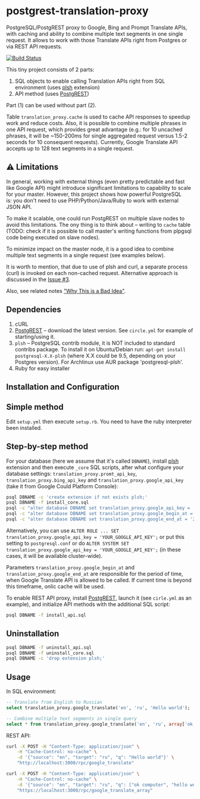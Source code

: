 # postgrest-translation-proxy
PostgreSQL/PostgREST proxy to Google, Bing and Prompt Translate APIs, with caching and ability to combine multiple text segments in one single request. It allows to work with those Translate APIs right from Postgres or via REST API requests.

[![Build Status](https://circleci.com/gh/NikolayS/postgrest-google-translate.png?style=shield&circle-token=fb58aee6e9f98cf85d08c4d382d5ba3f0f548e08)](https://circleci.com/gh/NikolayS/postgrest-google-translate/tree/master)

This tiny project consists of 2 parts:

1. SQL objects to enable calling Translation APIs right from SQL environment (uses [plsh](https://github.com/petere/plsh) extension)
2. API method (uses [PostgREST](http://postgrest.com))

Part (1) can be used without part (2).

Table `translation_proxy.cache` is used to cache API responses to speedup work and reduce costs.
Also, it is possible to combine multiple phrases in one API request, which provides great advantage (e.g.: for 10 uncached phrases, it will be ~150-200ms for single aggregated request versus 1.5-2 seconds for 10 consequent requests). Currently, Google Translate API accepts up to 128 text segments in a single request.

:warning: Limitations
---
In general, working with external things (even pretty predictable and fast like Google API) might introduce significant limitations to capability to scale for your master. However, this project shows how powerful PostgreSQL is: you don't need to use PHP/Python/Java/Ruby to work with external JSON API.

To make it scalable, one could run PostgREST on multiple slave nodes to avoid this limitations. The ony thing is to think about – writing to `cache` table (TODO: check if it is possible to call master's writing functions from plpgsql code being executed on slave nodes).

To minimize impact on the master node, it is a good idea to combine multiple text segments in a single request (see examples below).

It is worth to mention, that due to use of plsh and curl, a separate process (curl) is invoked on each non-cached request. Alternative approach is discussed in the [Issue #3](https://github.com/NikolayS/postgrest-google-translate/issues/3).

Also, see related notes ["Why This is a Bad Idea"](https://github.com/pramsey/pgsql-http#why-this-is-a-bad-idea).

Dependencies
---
1. cURL
2. [PostgREST](http://postgrest.com) – download the latest version. See `circle.yml` for example of starting/using it.
2. `plsh` – PostgreSQL contrib module, it is NOT included to standard contribs package. To install it on Ubuntu/Debian run: `apt-get install postgresql-X.X-plsh` (where X.X could be 9.5, depending on your Postgres version). For Archlinux use AUR package 'postgresql-plsh'.
3. Ruby for easy installer

Installation and Configuration
---
Simple method
----
Edit `setup.yml` then execute `setup.rb`. You need to have the ruby interpreter been installed.

Step-by-step method
----
For your database (here we assume that it's called `DBNAME`), install [plsh](https://github.com/petere/plsh) extension and then execute `_core` SQL scripts, after what configure your database settings:
`translation_proxy.promt_api_key`, `translation_proxy.bing_api_key` and
`translation_proxy.google_api_key` (take it from Google Could Platform Console):
```sh
psql DBNAME -c 'create extension if not exists plsh;'
psql DBNAME -f install_core.sql
psql -c "alter database DBNAME set translation_proxy.google_api_key = 'YOUR_GOOGLE_API_KEY';"
psql -c "alter database DBNAME set translation_proxy.google_begin_at = '2000-01-01';"
psql -c "alter database DBNAME set translation_proxy.google_end_at = '2100-01-01';"
```


Alternatively, you can use `ALTER ROLE ... SET translation_proxy.google_api_key = 'YOUR_GOOGLE_API_KEY';` or put this setting to `postgresql.conf` or do `ALTER SYSTEM SET translation_proxy.google_api_key = 'YOUR_GOOGLE_API_KEY';` (in these cases, it will be available cluster-wide).

Parameters `translation_proxy.google_begin_at` and `translation_proxy.google_end_at` are responsible for the period of time, when Google Translate API is allowed to be called. If current time is beyond this timeframe, onlic cache will be used.

To enable REST API proxy, install [PostgREST](http://postgrest.com), launch it (see `cirle.yml` as an example), and initialize API methods with the additional SQL script:
```sh
psql DBNAME -f install_api.sql
```

Uninstallation
---
```sh
psql DBNAME -f uninstall_api.sql
psql DBNAME -f uninstall_core.sql
psql DBNAME -c 'drop extension plsh;'
```

Usage
---
In SQL environment:
```sql
-- Translate from English to Russian
select translation_proxy.google_translate('en', 'ru', 'Hello world');

-- Combine multiple text segments in single query
select * from translation_proxy.google_translate('en', 'ru', array['ok computer', 'show me more','hello world!']);
```

REST API:
```sh
curl -X POST -H "Content-Type: application/json" \
    -H "Cache-Control: no-cache" \
    -d '{"source": "en", "target": "ru", "q": "Hello world"}' \
    "http://localhost:3000/rpc/google_translate"
```

```sh
curl -X POST -H "Content-Type: application/json" \
    -H "Cache-Control: no-cache" \
    -d '{"source": "en", "target": "ru", "q": ["ok computer", "hello world", "yet another phrase"]}' \
    "https://localhost:3000/rpc/google_translate_array"
```
